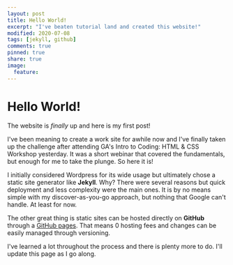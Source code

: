 ```yaml
---
layout: post
title: Hello World!
excerpt: "I've beaten tutorial land and created this website!"
modified: 2020-07-08
tags: [jekyll, github]
comments: true
pinned: true
share: true
image:
  feature:
---
```


# Hello World!

The website is *finally* up and here is my first post!

I've been meaning to create a work site for awhile now and I've finally taken up the challenge after attending GA's Intro to Coding: HTML & CSS Workshop yesterday. It was a short webinar that covered the fundamentals, but enough for me to take the plunge. So here it is!

I initially considered Wordpress for its wide usage but ultimately chose a static site generator like **Jekyll**. Why? There were several reasons but quick deployment and less complexity were the main ones. It is by no means simple with my discover-as-you-go approach, but nothing that Google can't handle. At least for now.

The other great thing is static sites can be hosted directly on **GitHub** through a [GitHub pages](https://pages.github.com/). That means 0 hosting fees and changes can be easily managed through versioning.

I've learned a lot throughout the process and there is plenty more to do. I'll update this page as I go along.
